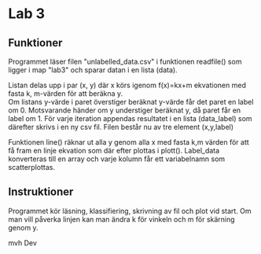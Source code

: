 # Lab 3

## Funktioner
Programmet läser filen "unlabelled_data.csv" i funktionen readfile() som ligger i map "lab3" och sparar datan i en lista (data). 

Listan delas upp i par (x, y) där x körs igenom f(x)=kx+m ekvationen med fasta k, m-värden för att beräkna y.  
Om listans y-värde i paret överstiger beräknat y-värde får det paret en label om 0. Motsvarande händer om y understiger beräknat y, då paret får en label om 1. 
För varje iteration appendas resultatet i en lista (data_label) som därefter skrivs i en ny csv fil. Filen består nu av tre element (x,y,label) 

Funktionen line() räknar ut alla y genom alla x med fasta k,m värden för att få fram en linje ekvation som där efter plottas i plott().
Label_data konverteras till en array och varje kolumn får ett variabelnamn som  scatterplottas.  

## Instruktioner
Programmet kör läsning, klassifiering, skrivning av fil och plot vid start. 
Om man vill påverka linjen kan man ändra k för vinkeln och m för skärning genom y. 

mvh
Dev




